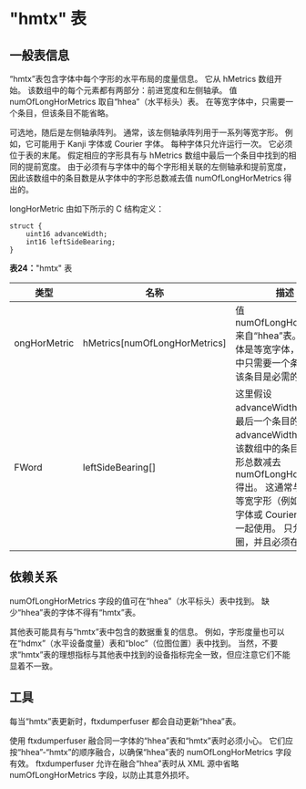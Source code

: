 # "hmtx" 表

## 一般表信息
“hmtx”表包含字体中每个字形的水平布局的度量信息。 它从 hMetrics 数组开始。 该数组中的每个元素都有两部分：前进宽度和左侧轴承。 值 numOfLongHorMetrics 取自“hhea”（水平标头）表。 在等宽字体中，只需要一个条目，但该条目不能省略。

可选地，随后是左侧轴承阵列。 通常，该左侧轴承阵列用于一系列等宽字形。 例如，它可能用于 Kanji 字体或 Courier 字体。 每种字体只允许运行一次。 它必须位于表的末尾。 假定相应的字形具有与 hMetrics 数组中最后一个条目中找到的相同的提前宽度。 由于必须有与字体中的每个字形相关联的左侧轴承和提前宽度，因此该数组中的条目数是从字体中的字形总数减去值 numOfLongHorMetrics 得出的。

longHorMetric 由如下所示的 C 结构定义：

```
struct {
	uint16 advanceWidth;
	int16 leftSideBearing;
}
```

**表24：**"hmtx" 表

|类型|名称|描述|
|-|-|-|
|ongHorMetric|	hMetrics[numOfLongHorMetrics]|值 numOfLongHorMetrics 来自“hhea”表。 如果字体是等宽字体，则数组中只需要一个条目，但该条目是必需的。|
|FWord|	leftSideBearing[]|这里假设 advanceWidth 与上面最后一个条目的 advanceWidth 相同。 该数组中的条目数由字形总数减去 numOfLongHorMetrics 得出。 这通常与一系列等宽字形（例如 Kanji 字体或 Courier 字体）一起使用。 只允许跑一圈，并且必须在最后。|

## 依赖关系
numOfLongHorMetrics 字段的值可在“hhea”（水平标头）表中找到。 缺少“hhea”表的字体不得有“hmtx”表。

其他表可能具有与“hmtx”表中包含的数据重复的信息。 例如，字形度量也可以在“hdmx”（水平设备度量）表和“bloc”（位图位置）表中找到。 当然，不要求“hmtx”表的理想指标与其他表中找到的设备指标完全一致，但应注意它们不能显着不一致。

## 工具
每当“hmtx”表更新时，ftxdumperfuser 都会自动更新“hhea”表。

使用 ftxdumperfuser 融合同一字体的“hhea”表和“hmtx”表时必须小心。 它们应按“hhea”-“hmtx”的顺序融合，以确保“hhea”表的 numOfLongHorMetrics 字段有效。 ftxdumperfuser 允许在融合“hhea”表时从 XML 源中省略 numOfLongHorMetrics 字段，以防止其意外损坏。